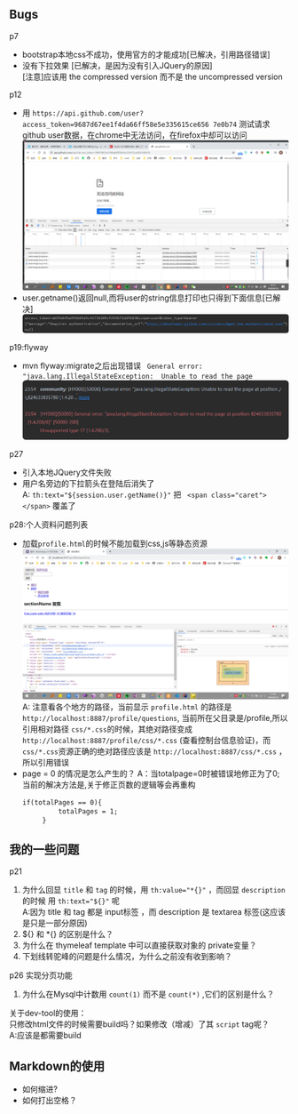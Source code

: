 ## Bugs
p7  
- bootstrap本地css不成功，使用官方的<link>才能成功[已解决，引用路径错误]
- 没有下拉效果  [已解决，是因为没有引入JQuery的原因]  
[注意]应该用 the compressed version 而不是 the uncompressed version

p12
- 用 `https://api.github.com/user?access_token=9687d67ee1f4da66ff58e5e335615ce656
7e0b74` 测试请求github user数据，在chrome中无法访问，在firefox中却可以访问
  ![](.mylog_images/chorme-access_token-errro.png)
- user.getname()返回null,而将user的string信息打印也只得到下面信息[已解决]
  ![](.mylog_images/user-string.png)

p19:flyway
- mvn flyway:migrate之后出现错误 ` General error: "java.lang.IllegalStateException: 
Unable to read the page`
![](.myLog_images/flyway-error.png)

p27
- 引入本地JQuery文件失败
- 用户名旁边的下拉箭头在登陆后消失了  
A: `th:text="${session.user.getName()}"` 把 ` <span class="caret"></span>` 覆盖了

p28:个人资料问题列表
- 加载`profile.html`的时候不能加载到css,js等静态资源
![](.myLog_images/profile-link-error.png)  
A: 注意看各个地方的路径，当前显示 `profile.html` 的路径是 `http://localhost:8887/profile/questions`,
当前所在父目录是/profile,所以引用相对路径 `css/*.css`的时候，其绝对路径变成 
`http://localhost:8887/profile/css/*.css` (查看控制台信息验证)，而`css/*.css`资源正确的绝对路径应该是
`http://localhost:8887/css/*.css` ，所以引用错误
- page = 0 的情况是怎么产生的？
A：当totalpage=0时被错误地修正为了0;  
    当前的解决方法是,关于修正页数的逻辑等会再重构
    ```
    if(totalPages == 0){
             totalPages = 1;
         }
    ```

## 我的一些问题
p21  
1. 为什么回显 `title` 和 `tag` 的时候，用 `th:value="*{}"` ，而回显 `description` 的时候
用 `th:text="${}"` 呢  
A:因为 title 和 tag 都是 input标签 ，而 description 是 textarea 标签(这应该是只是一部分原因)
2. ${} 和 *{} 的区别是什么？
3. 为什么在 thymeleaf template 中可以直接获取对象的 private变量？
4. 下划线转驼峰的问题是什么情况，为什么之前没有收到影响？

p26 实现分页功能  
1. 为什么在Mysql中计数用 `count(1)` 而不是 `count(*)` ,它们的区别是什么？

关于dev-tool的使用：  
只修改html文件的时候需要build吗？如果修改（增减）了其 `script` tag呢？  
A:应该是都需要build


## Markdown的使用
- 如何缩进?
- 如何打出空格？